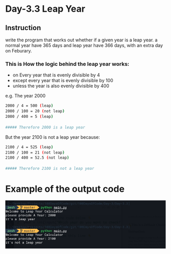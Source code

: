 # Day-3.3 Leap Year
## Instruction
write the program that works out whether if a given year is a leap year. a normal year have 365 days and leap year have 366 days, with an extra day on Feburary.

### This is How the logic behind the leap year works:
- on Every year that is evenly divisible by 4
- except every year that is evenly divisible by 100
- unless the year is also evenly divisible by 400

e.g. The year 2000
```bash
2000 / 4 = 500 (leap)
2000 / 100 = 20 (not leap)
2000 / 400 = 5 (leap)

##### Therefore 2000 is a leap year
```
But the year 2100 is not a leap year because:
```bash
2100 / 4 = 525 (leap)
2100 / 100 = 21 (not leap)
2100 / 400 = 52.5 (not leap)

##### Therefore 2100 is not a leap year
```

# Example of the output code

![output](main.png)
